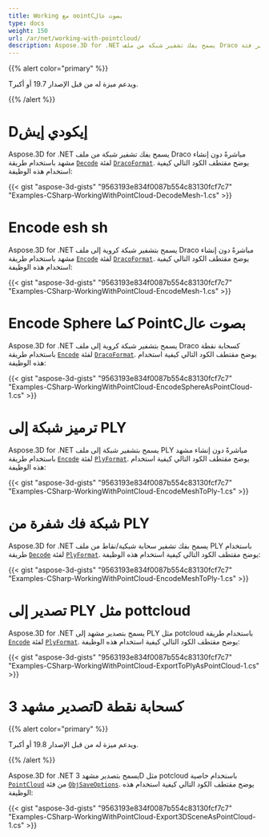 ```yaml
---
title: Working مع oointCبصوت عال
type: docs
weight: 150
url: /ar/net/working-with-pointcloud/
description: Aspose.3D for .NET يسمح بفك تشفير شبكة من ملف Draco مباشرةً دون إنشاء مشهد باستخدام طريقة فك تشفير فئة dracofformat.
---
```

{{% alert color="primary" %}} 

Tويدعم ميزة له من قبل الإصدار 19.7 أو أكبر.

{{% /alert %}} 
#  **Dإيكودي إيش**
Aspose.3D for .NET يسمح بفك تشفير شبكة من ملف Draco مباشرةً دون إنشاء مشهد باستخدام طريقة [`Decode`](https://reference.aspose.com/net/3d/aspose.threed.formats.dracoformat/decode/methods/1) لفئة [`DracoFormat`](https://reference.aspose.com/net/3d/aspose.threed.formats/dracoformat). يوضح مقتطف الكود التالي كيفية استخدام هذه الوظيفة:



{{< gist "aspose-3d-gists" "9563193e834f0087b554c83130fcf7c7" "Examples-CSharp-WorkingWithPointCloud-DecodeMesh-1.cs" >}}
#  **Encode esh sh**
Aspose.3D for .NET يسمح بتشفير شبكة كروية إلى ملف Draco مباشرةً دون إنشاء مشهد باستخدام طريقة [`Encode`](https://reference.aspose.com/net/3d/aspose.threed.formats.dracoformat/encode/methods/2) لفئة [`DracoFormat`](https://reference.aspose.com/net/3d/aspose.threed.formats/dracoformat). يوضح مقتطف الكود التالي كيفية استخدام هذه الوظيفة:



{{< gist "aspose-3d-gists" "9563193e834f0087b554c83130fcf7c7" "Examples-CSharp-WorkingWithPointCloud-EncodeMesh-1.cs" >}}
#  **Encode Sphere كما PointCبصوت عال**
Aspose.3D for .NET يسمح بتشفير شبكة كروية إلى ملف Draco كسحابة نقطة باستخدام طريقة [`Encode`](https://reference.aspose.com/net/3d/aspose.threed.formats.dracoformat/encode/methods/2) لفئة [`DracoFormat`](https://reference.aspose.com/net/3d/aspose.threed.formats/dracoformat). يوضح مقتطف الكود التالي كيفية استخدام هذه الوظيفة:



{{< gist "aspose-3d-gists" "9563193e834f0087b554c83130fcf7c7" "Examples-CSharp-WorkingWithPointCloud-EncodeSphereAsPointCloud-1.cs" >}}
#  **ترميز شبكة إلى PLY**
Aspose.3D for .NET يسمح بتشفير شبكة إلى ملف PLY مباشرةً دون إنشاء مشهد باستخدام طريقة [`Encode`](https://reference.aspose.com/net/3d/aspose.threed.formats.plyformat/encode/methods/1) لفئة [`PlyFormat`](https://reference.aspose.com/net/3d/aspose.threed.formats/plyformat). يوضح مقتطف الكود التالي كيفية استخدام هذه الوظيفة:



{{< gist "aspose-3d-gists" "9563193e834f0087b554c83130fcf7c7" "Examples-CSharp-WorkingWithPointCloud-EncodeMeshToPly-1.cs" >}}
#  **شبكة فك شفرة من PLY**
Aspose.3D for .NET يسمح بفك تشفير سحابة شبكية/نقاط من ملف PLY باستخدام طريقة [`Decode`](https://reference.aspose.com/net/3d/aspose.threed.formats.plyformat/decode/methods/1) لفئة [`PlyFormat`](https://reference.aspose.com/net/3d/aspose.threed.formats/plyformat). يوضح مقتطف الكود التالي كيفية استخدام هذه الوظيفة:



{{< gist "aspose-3d-gists" "9563193e834f0087b554c83130fcf7c7" "Examples-CSharp-WorkingWithPointCloud-EncodeMeshToPly-1.cs" >}}
#  **تصدير إلى PLY مثل pottcloud**
Aspose.3D for .NET يسمح بتصدير مشهد إلى PLY مثل potcloud باستخدام طريقة [`Encode`](https://reference.aspose.com/net/3d/aspose.threed.formats.plyformat/encode/methods/1) لفئة [`PlyFormat`](https://reference.aspose.com/net/3d/aspose.threed.formats/plyformat). يوضح مقتطف الكود التالي كيفية استخدام هذه الوظيفة:



{{< gist "aspose-3d-gists" "9563193e834f0087b554c83130fcf7c7" "Examples-CSharp-WorkingWithPointCloud-ExportToPlyAsPointCloud-1.cs" >}}
#  **تصدير مشهد 3D كسحابة نقطة**
{{% alert color="primary" %}} 

Tويدعم ميزة له من قبل الإصدار 19.8 أو أكبر.

{{% /alert %}} 

Aspose.3D for .NET يسمح بتصدير مشهد 3D مثل potcloud باستخدام خاصية [`PointCloud`](https://reference.aspose.com/net/3d/aspose.threed.formats/objsaveoptions/properties/pointcloud) من فئة [`ObjSaveOptions`](https://reference.aspose.com/net/3d/aspose.threed.formats/objsaveoptions). يوضح مقتطف الكود التالي كيفية استخدام هذه الوظيفة:

{{< gist "aspose-3d-gists" "9563193e834f0087b554c83130fcf7c7" "Examples-CSharp-WorkingWithPointCloud-Export3DSceneAsPointCloud-1.cs" >}}
